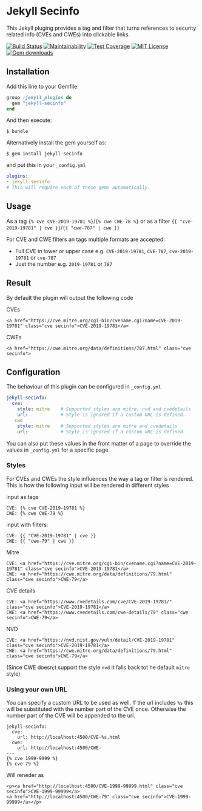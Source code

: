 # Jekyll Secinfo

This Jekyll pluging provides a tag and filter that turns references to security related info (CVEs and CWEs) into clickable links.


[![Build Status](https://img.shields.io/circleci/build/github/MrSeccubus/jekyll-secinfo/main)](https://circleci.com/gh/MrSeccubus/jekyll-secinfo)
[![Maintainability](https://api.codeclimate.com/v1/badges/a99a88d28ad37a79dbf6/maintainability)](https://codeclimate.com/github/codeclimate/codeclimate/maintainability)
[![Test Coverage](https://api.codeclimate.com/v1/badges/a99a88d28ad37a79dbf6/test_coverage)](https://codeclimate.com/github/codeclimate/codeclimate/test_coverage)
[![MIT License](https://img.shields.io/badge/License-MIT-brightgreen.svg)](https://github.com/MrSeccubus/jekyll-secinfo/blob/main/LICENSE.txt)
[![Gem downloads](https://img.shields.io/gem/dt/jekyll-secinfo)](https://rubygems.org/gems/jekyll-secinfo)
## Installation

Add this line to your Gemfile:

```ruby
group :jekyll_plugins do
  gem "jekyll-secinfo"
end
```

And then execute:

    $ bundle

Alternatively install the gem yourself as:

    $ gem install jekyll-secinfo

and put this in your ``_config.yml`` 

```yaml
plugins: 
- jekyll-secinfo
# This will require each of these gems automatically.
```

## Usage

As a tag `{% cve CVE-2019-19781 %}`/`{% cwe CWE-78 %}` or as a filter `{{ "cve-2019-19781" | cve }}`/`{{ "cwe-787" | cwe }}`

For CVE and CWE filters an tags multiple formats are accepted:
* Full CVE in lower or upper case e.g. `CVE-2019-19781`, `CVE-787`, `cve-2019-19781` or `cve-787`
* Just the number e.g. `2019-19781` or `787`

## Result

By default the plugin will output the following code

CVEs
```markup
<a href="https://cve.mitre.org/cgi-bin/cvename.cgi?name=CVE-2019-19781" class="cve secinfo">CVE-2019-19781</a>
```

CWEs
```markup
<a href="https://cwe.mitre.org/data/definitions/787.html" class="cwe secinfo">
```

## Configuration

The behaviour of this plugin can be configured in `_config.yml`

```yml
jekyll-secinfo: 
  cve: 
    style: mitre    # Supported styles are mitre, nvd and cvedetails
    url:            # Style is ignored if a custom URL is defined.
   cwe
    style: mitre    # Supported styles are mitre and cvedetails
    url:            # Style is ignored if a custom URL is defined.
```

You can also put these values in the front matter of a page to override the values in `_config.yml` for a specific page.

### Styles

For CVEs and CWEs the style influences the way a tag or filter is rendered. This is how the following input will be rendered in different styles

input as tags
```markup
CVE: {% cve CVE-2019-19781 %}
CWE: {% cwe CWE-79 %}
```

input with filters:
```markup
CVE: {{ "CVE-2019-19781" | cve }}
CWE: {{ "cwe-79" | cwe }}
```


Mitre
```markup
CVE: <a href="https://cve.mitre.org/cgi-bin/cvename.cgi?name=CVE-2019-19781" class="cve secinfo">CVE-2019-19781</a>
CWE: <a href="https://cwe.mitre.org/data/definitions/79.html" class="cwe secinfo">CWE-79</a>
```


CVE details
```markup
CVE: <a href="https://www.cvedetails.com/cve/CVE-2019-19781/" class="cve secinfo">CVE-2019-19781</a>
CWE: <a href="https://www.cvedetails.com/cwe-details/79" class="cwe secinfo">CWE-79</a>
```

NVD
```markup
CVE: <a href="https://nvd.nist.gov/vuln/detail/CVE-2019-19781" class="cve secinfo">CVE-2019-19781</a>
CWE: <a href="https://cwe.mitre.org/data/definitions/79.html" class="cwe secinfo">CWE-79</a>
```
(Since CWE doesn;t support the style `nvd` it falls back tot he default `mitre` style)

### Using your own URL

You can specify a custom URL to be used as well. If the url includes `%s` this will be substituted with the number part of the CVE once. Otherwise the number part of the CVE will be appended to the url.

```markup
jekyll-secinfo: 
  cve: 
    url: http://localhost:4500/CVE-%s.html
  cwe: 
    url: http://localhost:4500/CWE-
---
{% cve 1999-9999 %}
{% cve 79 %}

```

Will reneder as
```markup
<p><a href="http://localhost:4500/CVE-1999-99999.html" class="cve secinfo">CVE-1999-99999</a>
<a href="http://localhost:4500/CWE-79" class="cwe secinfo">CVE-1999-99999</a></p>
```

